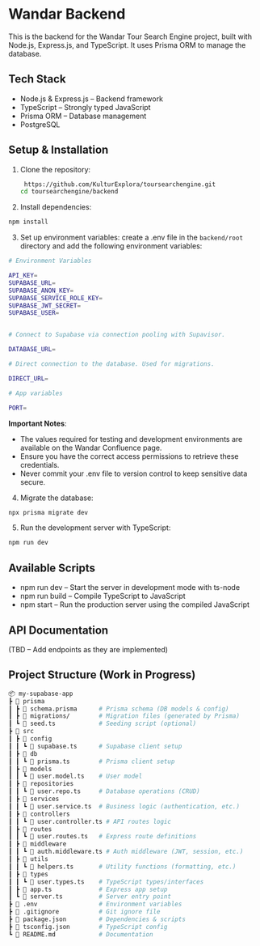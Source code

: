# Wandar Backend

This is the backend for the Wandar Tour Search Engine project, built with Node.js, Express.js, and TypeScript. It uses Prisma ORM to manage the database.

## Tech Stack

- Node.js & Express.js – Backend framework
- TypeScript – Strongly typed JavaScript
- Prisma ORM – Database management
- PostgreSQL

## Setup & Installation

1. Clone the repository:

   ```sh
    https://github.com/KulturExplora/toursearchengine.git
   cd toursearchengine/backend

   ```

2. Install dependencies:

```sh
npm install
```

3. Set up environment variables: create a .env file in the `backend/root` directory and add the following environment variables:

```sh
# Environment Variables

API_KEY=
SUPABASE_URL=
SUPABASE_ANON_KEY=
SUPABASE_SERVICE_ROLE_KEY=
SUPABASE_JWT_SECRET=
SUPABASE_USER=


# Connect to Supabase via connection pooling with Supavisor.

DATABASE_URL=

# Direct connection to the database. Used for migrations.

DIRECT_URL=

# App variables

PORT=
```

**Important Notes**:

- The values required for testing and development environments are available on the Wandar Confluence page.
- Ensure you have the correct access permissions to retrieve these credentials.
- Never commit your .env file to version control to keep sensitive data secure.

4. Migrate the database:

```sh
npx prisma migrate dev
```

5. Run the development server with TypeScript:

```sh
npm run dev
```

## Available Scripts

- npm run dev – Start the server in development mode with ts-node
- npm run build – Compile TypeScript to JavaScript
- npm start – Run the production server using the compiled JavaScript

## API Documentation

(TBD – Add endpoints as they are implemented)

## Project Structure (Work in Progress)

```sh
📦 my-supabase-app
┣ 📂 prisma
┃ ┣ 📜 schema.prisma      # Prisma schema (DB models & config)
┃ ┣ 📜 migrations/        # Migration files (generated by Prisma)
┃ ┗ 📜 seed.ts            # Seeding script (optional)
┣ 📂 src
┃ ┣ 📂 config
┃ ┃ ┗ 📜 supabase.ts      # Supabase client setup
┃ ┣ 📂 db
┃ ┃ ┗ 📜 prisma.ts        # Prisma client setup
┃ ┣ 📂 models
┃ ┃ ┗ 📜 user.model.ts    # User model
┃ ┣ 📂 repositories
┃ ┃ ┗ 📜 user.repo.ts     # Database operations (CRUD)
┃ ┣ 📂 services
┃ ┃ ┗ 📜 user.service.ts  # Business logic (authentication, etc.)
┃ ┣ 📂 controllers
┃ ┃ ┗ 📜 user.controller.ts # API routes logic
┃ ┣ 📂 routes
┃ ┃ ┗ 📜 user.routes.ts   # Express route definitions
┃ ┣ 📂 middleware
┃ ┃ ┗ 📜 auth.middleware.ts # Auth middleware (JWT, session, etc.)
┃ ┣ 📂 utils
┃ ┃ ┗ 📜 helpers.ts       # Utility functions (formatting, etc.)
┃ ┣ 📂 types
┃ ┃ ┗ 📜 user.types.ts    # TypeScript types/interfaces
┃ ┣ 📜 app.ts             # Express app setup
┃ ┗ 📜 server.ts          # Server entry point
┣ 📜 .env                 # Environment variables
┣ 📜 .gitignore           # Git ignore file
┣ 📜 package.json         # Dependencies & scripts
┣ 📜 tsconfig.json        # TypeScript config
┗ 📜 README.md            # Documentation
```
